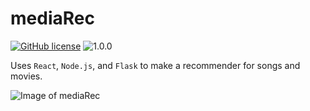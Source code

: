 # mediaRec
[![GitHub license](https://img.shields.io/github/license/Naereen/StrapDown.js.svg)](https://github.com/ptwu/distributed-texasholdem/blob/master/LICENSE)
![1.0.0](https://img.shields.io/badge/version-1.0.0-blue.svg)

Uses `React`, `Node.js`, and `Flask` to make a recommender for songs and movies. 

![Image of mediaRec]()


